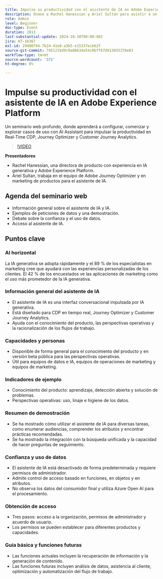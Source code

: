 ```yaml
---
title: Impulse su productividad con el asistente de IA en Adobe Experience Platform
description: Únase a Rachel Hanessian y Ariel Sultan para asistir a un detallado seminario web en el que aprenderá a configurar, comenzar y explorar casos de uso con el asistente de IA para aumentar la productividad en Real-Time CDP, Journey Optimizer y Customer Journey Analytics.
role: Admin
level: Beginner
doc-type: Event
duration: 2813
last-substantial-update: 2024-10-30T00:00:00Z
jira: KT-16367
exl-id: 29400794-7b24-41e8-a3b5-e15337ecb62f
source-git-commit: 745121bd9c9a88634a54c0bff67d913035378e83
workflow-type: tm+mt
source-wordcount: '372'
ht-degree: 0%

---
```


# Impulse su productividad con el asistente de IA en Adobe Experience Platform

Un seminario web profundo, donde aprenderá a configurar, comenzar y explorar casos de uso con AI Assistant para impulsar la productividad en Real-Time CDP, Journey Optimizer y Customer Journey Analytics.

>[!VIDEO](https://video.tv.adobe.com/v/3435344/?learn=on)

**Presentadores**

* Rachel Hanessian, una directora de producto con experiencia en IA generativa y Adobe Experience Platform.
* Ariel Sultan, trabaja en el equipo de Adobe Journey Optimizer y en marketing de productos para el asistente de IA.

## Agenda del seminario web

* Información general sobre el asistente de IA y IA.
* Ejemplos de peticiones de datos y una demostración.
* Debate sobre la confianza y el uso de datos.
* Acceso al asistente de IA.

## Puntos clave

### AI horizontal

La IA generativa se adopta rápidamente y el 89 % de los especialistas en marketing cree que ayudará con las experiencias personalizadas de los clientes.
El 42 % de los encuestados ve las aplicaciones de marketing como el uso más prometedor de la IA generativa.

### Información general del asistente de IA

* El asistente de IA es una interfaz conversacional impulsada por IA generativa.
* Está diseñado para CDP en tiempo real, Journey Optimizer y Customer Journey Analytics.
* Ayuda con el conocimiento del producto, las perspectivas operativas y la racionalización de los flujos de trabajo.

### Capacidades y personas

* Disponible de forma general para el conocimiento del producto y en versión beta pública para las perspectivas operativas.
* Útil para equipos de datos e IA, equipos de operaciones de marketing y equipos de marketing.

### Indicadores de ejemplo

* Conocimiento del producto: aprendizaje, detección abierta y solución de problemas.
* Perspectivas operativas: uso, linaje e higiene de los datos.

### Resumen de demostración

* Se ha mostrado cómo utilizar el asistente de IA para diversas tareas, como enumerar audiencias, comprender los atributos y encontrar prácticas recomendadas.
* Se ha mostrado la integración con la búsqueda unificada y la capacidad de hacer preguntas de seguimiento.

### Confianza y uso de datos

* El asistente de IA está desactivado de forma predeterminada y requiere permisos de administrador.
* Admite control de acceso basado en funciones, en objetos y en atributos.
* No observa los datos del consumidor final y utiliza Azure Open AI para el procesamiento.

### Obtención de acceso

* Tres pasos: acceso a la organización, permisos de administrador y acuerdo de usuario.
* Los permisos se pueden establecer para diferentes productos y capacidades.

### Guía básica y funciones futuras

* Las funciones actuales incluyen la recuperación de información y la generación de contenido.
* Las funciones futuras incluyen análisis de datos, asistencia al cliente, optimización y automatización del flujo de trabajo.
